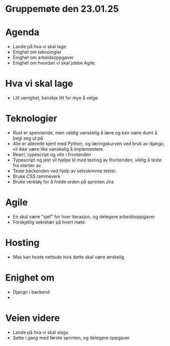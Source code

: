 # Gruppemøte den 23.01.25

# Agenda 
- Lande på hva vi skal lage
- Enighet om teknologier
- Enighet om arbeidsoppgaver
- Enighet om hvordan vi skal jobbe Agile. 


# Hva vi skal lage 
- Litt uenighet, kanskje litt for mye å velge

# Teknologier 
- Rust er spennende, men veldig vanskelig å lære og kan være dumt å begi seg ut på 
- Alle er allerede kjent med Python, og læringskurven ved bruk av django, vil ikke være like vanskelig å implementere. 
- React, typescript og vite i frontenden
- Typescript og jest vil hjelpe til med testing av frontenden, viktig å teste fra starten av
- Teste backenden ved hjelp av selvskrevne tester. 
- Bruke CSS rammeverk
- Bruke verktøy for å holde orden på sprinten Jira

# Agile 
- En skal være "sjef" for hver iterasjon, og delegere arbeidsoppgaver
- Forskjellig sekretær på hvert møte

# Hosting 
- Max kan hoste nettside hvis dette skal være ønskelig

# Enighet om

- Django i backend
- 

# Veien videre
- Lande på hva vi skal slags
- Sette i gang med første sprinten, og delegere oppgaver



